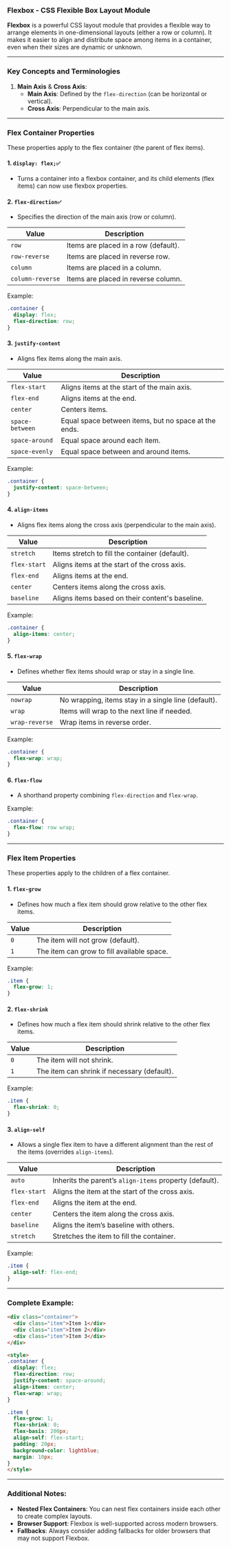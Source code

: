 ### Flexbox - CSS Flexible Box Layout Module

**Flexbox** is a powerful CSS layout module that provides a flexible way to arrange elements in one-dimensional layouts (either a row or column). It makes it easier to align and distribute space among items in a container, even when their sizes are dynamic or unknown.

---

### Key Concepts and Terminologies

1. **Main Axis** & **Cross Axis**:
   - **Main Axis**: Defined by the `flex-direction` (can be horizontal or vertical).
   - **Cross Axis**: Perpendicular to the main axis.

---

### Flex Container Properties
These properties apply to the flex container (the parent of flex items).

#### 1. `display: flex;✅`
- Turns a container into a flexbox container, and its child elements (flex items) can now use flexbox properties.

#### 2. `flex-direction✅`
- Specifies the direction of the main axis (row or column).

| Value            | Description                  |
|------------------|------------------------------|
| `row`            | Items are placed in a row (default). |
| `row-reverse`    | Items are placed in reverse row. |
| `column`         | Items are placed in a column. |
| `column-reverse` | Items are placed in reverse column. |

Example:
```css
.container {
  display: flex;
  flex-direction: row;
}
```

#### 3. `justify-content`
- Aligns flex items along the main axis.

| Value            | Description                  |
|------------------|------------------------------|
| `flex-start`     | Aligns items at the start of the main axis. |
| `flex-end`       | Aligns items at the end. |
| `center`         | Centers items. |
| `space-between`  | Equal space between items, but no space at the ends. |
| `space-around`   | Equal space around each item. |
| `space-evenly`   | Equal space between and around items. |

Example:
```css
.container {
  justify-content: space-between;
}
```

#### 4. `align-items`
- Aligns flex items along the cross axis (perpendicular to the main axis).

| Value            | Description                  |
|------------------|------------------------------|
| `stretch`        | Items stretch to fill the container (default). |
| `flex-start`     | Aligns items at the start of the cross axis. |
| `flex-end`       | Aligns items at the end. |
| `center`         | Centers items along the cross axis. |
| `baseline`       | Aligns items based on their content's baseline. |

Example:
```css
.container {
  align-items: center;
}
```




#### 5. `flex-wrap`
- Defines whether flex items should wrap or stay in a single line.

| Value            | Description                  |
|------------------|------------------------------|
| `nowrap`         | No wrapping, items stay in a single line (default). |
| `wrap`           | Items will wrap to the next line if needed. |
| `wrap-reverse`   | Wrap items in reverse order. |

Example:
```css
.container {
  flex-wrap: wrap;
}
```

#### 6. `flex-flow`
- A shorthand property combining `flex-direction` and `flex-wrap`.

Example:
```css
.container {
  flex-flow: row wrap;
}
```

---

### Flex Item Properties
These properties apply to the children of a flex container.

#### 1. `flex-grow`
- Defines how much a flex item should grow relative to the other flex items.

| Value | Description |
|-------|-------------|
| `0`   | The item will not grow (default). |
| `1`   | The item can grow to fill available space. |

Example:
```css
.item {
  flex-grow: 1;
}
```

#### 2. `flex-shrink`
- Defines how much a flex item should shrink relative to the other flex items.

| Value | Description |
|-------|-------------|
| `0`   | The item will not shrink. |
| `1`   | The item can shrink if necessary (default). |

Example:
```css
.item {
  flex-shrink: 0;
}
```





#### 3. `align-self`
- Allows a single flex item to have a different alignment than the rest of the items (overrides `align-items`).

| Value            | Description                  |
|------------------|------------------------------|
| `auto`           | Inherits the parent’s `align-items` property (default). |
| `flex-start`     | Aligns the item at the start of the cross axis. |
| `flex-end`       | Aligns the item at the end. |
| `center`         | Centers the item along the cross axis. |
| `baseline`       | Aligns the item’s baseline with others. |
| `stretch`        | Stretches the item to fill the container. |

Example:
```css
.item {
  align-self: flex-end;
}
```

---

### Complete Example:

```html
<div class="container">
  <div class="item">Item 1</div>
  <div class="item">Item 2</div>
  <div class="item">Item 3</div>
</div>

<style>
.container {
  display: flex;
  flex-direction: row;
  justify-content: space-around;
  align-items: center;
  flex-wrap: wrap;
}

.item {
  flex-grow: 1;
  flex-shrink: 0;
  flex-basis: 200px;
  align-self: flex-start;
  padding: 20px;
  background-color: lightblue;
  margin: 10px;
}
</style>
```

---

### Additional Notes:

- **Nested Flex Containers**: You can nest flex containers inside each other to create complex layouts.
- **Browser Support**: Flexbox is well-supported across modern browsers.
- **Fallbacks**: Always consider adding fallbacks for older browsers that may not support Flexbox.

